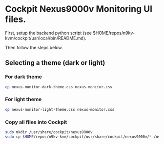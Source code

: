 # Cockpit Nexus9000v Monitoring UI files.

First, setup the backend python script (see $HOME/repos/n9kv-kvm/cockpit/usr/local/bin/README.md).

Then follow the steps below.

## Selecting a theme (dark or light)

### For dark theme

```bash
cp nexus-monitor-dark-theme.css nexus-monitor.css
```

### For light theme

```bash
cp nexus-monitor-light-theme.css nexus-monitor.css
```

### Copy all files into Cockpit

```bash
sudo mkdir /usr/share/cockpit/nexus9000v
sudo cp $HOME/repos/n9kv-kvm/cockpit/usr/share/cockpit/nexus9000v/* /usr/share/cockpit/nexus9000v
```

